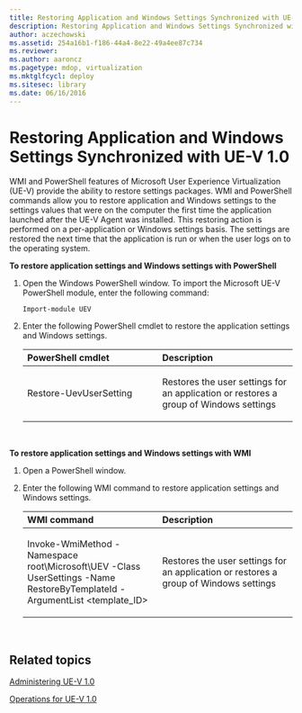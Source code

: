 ```yaml
---
title: Restoring Application and Windows Settings Synchronized with UE-V 1.0
description: Restoring Application and Windows Settings Synchronized with UE-V 1.0
author: aczechowski
ms.assetid: 254a16b1-f186-44a4-8e22-49a4ee87c734
ms.reviewer:
ms.author: aaroncz
ms.pagetype: mdop, virtualization
ms.mktglfcycl: deploy
ms.sitesec: library
ms.date: 06/16/2016
---
```



# Restoring Application and Windows Settings Synchronized with UE-V 1.0


WMI and PowerShell features of Microsoft User Experience Virtualization (UE-V) provide the ability to restore settings packages. WMI and PowerShell commands allow you to restore application and Windows settings to the settings values that were on the computer the first time the application launched after the UE-V Agent was installed. This restoring action is performed on a per-application or Windows settings basis. The settings are restored the next time that the application is run or when the user logs on to the operating system.

**To restore application settings and Windows settings with PowerShell**

1.  Open the Windows PowerShell window. To import the Microsoft UE-V PowerShell module, enter the following command:

    ``` syntax
    Import-module UEV
    ```

2.  Enter the following PowerShell cmdlet to restore the application settings and Windows settings.

    <table>
    <colgroup>
    <col width="50%" />
    <col width="50%" />
    </colgroup>
    <thead>
    <tr class="header">
    <th align="left"><strong>PowerShell cmdlet</strong></th>
    <th align="left"><strong>Description</strong></th>
    </tr>
    </thead>
    <tbody>
    <tr class="odd">
    <td align="left"><p>Restore-UevUserSetting</p></td>
    <td align="left"><p>Restores the user settings for an application or restores a group of Windows settings</p></td>
    </tr>
    </tbody>
    </table>

     

**To restore application settings and Windows settings with WMI**

1.  Open a PowerShell window.

2.  Enter the following WMI command to restore application settings and Windows settings.

    <table>
    <colgroup>
    <col width="50%" />
    <col width="50%" />
    </colgroup>
    <thead>
    <tr class="header">
    <th align="left"><strong>WMI command</strong></th>
    <th align="left"><strong>Description</strong></th>
    </tr>
    </thead>
    <tbody>
    <tr class="odd">
    <td align="left"><p>Invoke-WmiMethod -Namespace root\Microsoft\UEV -Class UserSettings -Name RestoreByTemplateId -ArgumentList &lt;template_ID&gt;</p></td>
    <td align="left"><p>Restores the user settings for an application or restores a group of Windows settings</p></td>
    </tr>
    </tbody>
    </table>

     

## Related topics


[Administering UE-V 1.0](administering-ue-v-10.md)

[Operations for UE-V 1.0](operations-for-ue-v-10.md)

 

 






